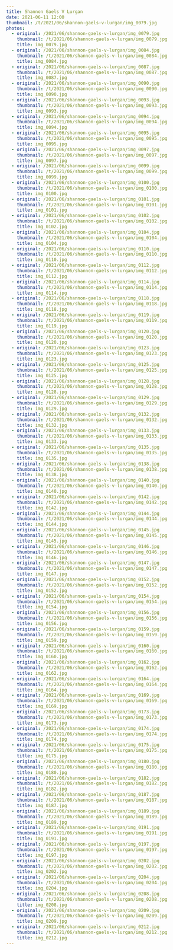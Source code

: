 ```yaml
---
title: Shannon Gaels V Lurgan
date: 2021-06-11 12:00
thumbnail: /t/2021/06/shannon-gaels-v-lurgan/img_0079.jpg
photos:
  - original: /2021/06/shannon-gaels-v-lurgan/img_0079.jpg
    thumbnail: /t/2021/06/shannon-gaels-v-lurgan/img_0079.jpg
    title: img_0079.jpg
  - original: /2021/06/shannon-gaels-v-lurgan/img_0084.jpg
    thumbnail: /t/2021/06/shannon-gaels-v-lurgan/img_0084.jpg
    title: img_0084.jpg
  - original: /2021/06/shannon-gaels-v-lurgan/img_0087.jpg
    thumbnail: /t/2021/06/shannon-gaels-v-lurgan/img_0087.jpg
    title: img_0087.jpg
  - original: /2021/06/shannon-gaels-v-lurgan/img_0090.jpg
    thumbnail: /t/2021/06/shannon-gaels-v-lurgan/img_0090.jpg
    title: img_0090.jpg
  - original: /2021/06/shannon-gaels-v-lurgan/img_0093.jpg
    thumbnail: /t/2021/06/shannon-gaels-v-lurgan/img_0093.jpg
    title: img_0093.jpg
  - original: /2021/06/shannon-gaels-v-lurgan/img_0094.jpg
    thumbnail: /t/2021/06/shannon-gaels-v-lurgan/img_0094.jpg
    title: img_0094.jpg
  - original: /2021/06/shannon-gaels-v-lurgan/img_0095.jpg
    thumbnail: /t/2021/06/shannon-gaels-v-lurgan/img_0095.jpg
    title: img_0095.jpg
  - original: /2021/06/shannon-gaels-v-lurgan/img_0097.jpg
    thumbnail: /t/2021/06/shannon-gaels-v-lurgan/img_0097.jpg
    title: img_0097.jpg
  - original: /2021/06/shannon-gaels-v-lurgan/img_0099.jpg
    thumbnail: /t/2021/06/shannon-gaels-v-lurgan/img_0099.jpg
    title: img_0099.jpg
  - original: /2021/06/shannon-gaels-v-lurgan/img_0100.jpg
    thumbnail: /t/2021/06/shannon-gaels-v-lurgan/img_0100.jpg
    title: img_0100.jpg
  - original: /2021/06/shannon-gaels-v-lurgan/img_0101.jpg
    thumbnail: /t/2021/06/shannon-gaels-v-lurgan/img_0101.jpg
    title: img_0101.jpg
  - original: /2021/06/shannon-gaels-v-lurgan/img_0102.jpg
    thumbnail: /t/2021/06/shannon-gaels-v-lurgan/img_0102.jpg
    title: img_0102.jpg
  - original: /2021/06/shannon-gaels-v-lurgan/img_0104.jpg
    thumbnail: /t/2021/06/shannon-gaels-v-lurgan/img_0104.jpg
    title: img_0104.jpg
  - original: /2021/06/shannon-gaels-v-lurgan/img_0110.jpg
    thumbnail: /t/2021/06/shannon-gaels-v-lurgan/img_0110.jpg
    title: img_0110.jpg
  - original: /2021/06/shannon-gaels-v-lurgan/img_0112.jpg
    thumbnail: /t/2021/06/shannon-gaels-v-lurgan/img_0112.jpg
    title: img_0112.jpg
  - original: /2021/06/shannon-gaels-v-lurgan/img_0114.jpg
    thumbnail: /t/2021/06/shannon-gaels-v-lurgan/img_0114.jpg
    title: img_0114.jpg
  - original: /2021/06/shannon-gaels-v-lurgan/img_0118.jpg
    thumbnail: /t/2021/06/shannon-gaels-v-lurgan/img_0118.jpg
    title: img_0118.jpg
  - original: /2021/06/shannon-gaels-v-lurgan/img_0119.jpg
    thumbnail: /t/2021/06/shannon-gaels-v-lurgan/img_0119.jpg
    title: img_0119.jpg
  - original: /2021/06/shannon-gaels-v-lurgan/img_0120.jpg
    thumbnail: /t/2021/06/shannon-gaels-v-lurgan/img_0120.jpg
    title: img_0120.jpg
  - original: /2021/06/shannon-gaels-v-lurgan/img_0123.jpg
    thumbnail: /t/2021/06/shannon-gaels-v-lurgan/img_0123.jpg
    title: img_0123.jpg
  - original: /2021/06/shannon-gaels-v-lurgan/img_0125.jpg
    thumbnail: /t/2021/06/shannon-gaels-v-lurgan/img_0125.jpg
    title: img_0125.jpg
  - original: /2021/06/shannon-gaels-v-lurgan/img_0128.jpg
    thumbnail: /t/2021/06/shannon-gaels-v-lurgan/img_0128.jpg
    title: img_0128.jpg
  - original: /2021/06/shannon-gaels-v-lurgan/img_0129.jpg
    thumbnail: /t/2021/06/shannon-gaels-v-lurgan/img_0129.jpg
    title: img_0129.jpg
  - original: /2021/06/shannon-gaels-v-lurgan/img_0132.jpg
    thumbnail: /t/2021/06/shannon-gaels-v-lurgan/img_0132.jpg
    title: img_0132.jpg
  - original: /2021/06/shannon-gaels-v-lurgan/img_0133.jpg
    thumbnail: /t/2021/06/shannon-gaels-v-lurgan/img_0133.jpg
    title: img_0133.jpg
  - original: /2021/06/shannon-gaels-v-lurgan/img_0135.jpg
    thumbnail: /t/2021/06/shannon-gaels-v-lurgan/img_0135.jpg
    title: img_0135.jpg
  - original: /2021/06/shannon-gaels-v-lurgan/img_0138.jpg
    thumbnail: /t/2021/06/shannon-gaels-v-lurgan/img_0138.jpg
    title: img_0138.jpg
  - original: /2021/06/shannon-gaels-v-lurgan/img_0140.jpg
    thumbnail: /t/2021/06/shannon-gaels-v-lurgan/img_0140.jpg
    title: img_0140.jpg
  - original: /2021/06/shannon-gaels-v-lurgan/img_0142.jpg
    thumbnail: /t/2021/06/shannon-gaels-v-lurgan/img_0142.jpg
    title: img_0142.jpg
  - original: /2021/06/shannon-gaels-v-lurgan/img_0144.jpg
    thumbnail: /t/2021/06/shannon-gaels-v-lurgan/img_0144.jpg
    title: img_0144.jpg
  - original: /2021/06/shannon-gaels-v-lurgan/img_0145.jpg
    thumbnail: /t/2021/06/shannon-gaels-v-lurgan/img_0145.jpg
    title: img_0145.jpg
  - original: /2021/06/shannon-gaels-v-lurgan/img_0146.jpg
    thumbnail: /t/2021/06/shannon-gaels-v-lurgan/img_0146.jpg
    title: img_0146.jpg
  - original: /2021/06/shannon-gaels-v-lurgan/img_0147.jpg
    thumbnail: /t/2021/06/shannon-gaels-v-lurgan/img_0147.jpg
    title: img_0147.jpg
  - original: /2021/06/shannon-gaels-v-lurgan/img_0152.jpg
    thumbnail: /t/2021/06/shannon-gaels-v-lurgan/img_0152.jpg
    title: img_0152.jpg
  - original: /2021/06/shannon-gaels-v-lurgan/img_0154.jpg
    thumbnail: /t/2021/06/shannon-gaels-v-lurgan/img_0154.jpg
    title: img_0154.jpg
  - original: /2021/06/shannon-gaels-v-lurgan/img_0156.jpg
    thumbnail: /t/2021/06/shannon-gaels-v-lurgan/img_0156.jpg
    title: img_0156.jpg
  - original: /2021/06/shannon-gaels-v-lurgan/img_0159.jpg
    thumbnail: /t/2021/06/shannon-gaels-v-lurgan/img_0159.jpg
    title: img_0159.jpg
  - original: /2021/06/shannon-gaels-v-lurgan/img_0160.jpg
    thumbnail: /t/2021/06/shannon-gaels-v-lurgan/img_0160.jpg
    title: img_0160.jpg
  - original: /2021/06/shannon-gaels-v-lurgan/img_0162.jpg
    thumbnail: /t/2021/06/shannon-gaels-v-lurgan/img_0162.jpg
    title: img_0162.jpg
  - original: /2021/06/shannon-gaels-v-lurgan/img_0164.jpg
    thumbnail: /t/2021/06/shannon-gaels-v-lurgan/img_0164.jpg
    title: img_0164.jpg
  - original: /2021/06/shannon-gaels-v-lurgan/img_0169.jpg
    thumbnail: /t/2021/06/shannon-gaels-v-lurgan/img_0169.jpg
    title: img_0169.jpg
  - original: /2021/06/shannon-gaels-v-lurgan/img_0173.jpg
    thumbnail: /t/2021/06/shannon-gaels-v-lurgan/img_0173.jpg
    title: img_0173.jpg
  - original: /2021/06/shannon-gaels-v-lurgan/img_0174.jpg
    thumbnail: /t/2021/06/shannon-gaels-v-lurgan/img_0174.jpg
    title: img_0174.jpg
  - original: /2021/06/shannon-gaels-v-lurgan/img_0175.jpg
    thumbnail: /t/2021/06/shannon-gaels-v-lurgan/img_0175.jpg
    title: img_0175.jpg
  - original: /2021/06/shannon-gaels-v-lurgan/img_0180.jpg
    thumbnail: /t/2021/06/shannon-gaels-v-lurgan/img_0180.jpg
    title: img_0180.jpg
  - original: /2021/06/shannon-gaels-v-lurgan/img_0182.jpg
    thumbnail: /t/2021/06/shannon-gaels-v-lurgan/img_0182.jpg
    title: img_0182.jpg
  - original: /2021/06/shannon-gaels-v-lurgan/img_0187.jpg
    thumbnail: /t/2021/06/shannon-gaels-v-lurgan/img_0187.jpg
    title: img_0187.jpg
  - original: /2021/06/shannon-gaels-v-lurgan/img_0189.jpg
    thumbnail: /t/2021/06/shannon-gaels-v-lurgan/img_0189.jpg
    title: img_0189.jpg
  - original: /2021/06/shannon-gaels-v-lurgan/img_0191.jpg
    thumbnail: /t/2021/06/shannon-gaels-v-lurgan/img_0191.jpg
    title: img_0191.jpg
  - original: /2021/06/shannon-gaels-v-lurgan/img_0197.jpg
    thumbnail: /t/2021/06/shannon-gaels-v-lurgan/img_0197.jpg
    title: img_0197.jpg
  - original: /2021/06/shannon-gaels-v-lurgan/img_0202.jpg
    thumbnail: /t/2021/06/shannon-gaels-v-lurgan/img_0202.jpg
    title: img_0202.jpg
  - original: /2021/06/shannon-gaels-v-lurgan/img_0204.jpg
    thumbnail: /t/2021/06/shannon-gaels-v-lurgan/img_0204.jpg
    title: img_0204.jpg
  - original: /2021/06/shannon-gaels-v-lurgan/img_0208.jpg
    thumbnail: /t/2021/06/shannon-gaels-v-lurgan/img_0208.jpg
    title: img_0208.jpg
  - original: /2021/06/shannon-gaels-v-lurgan/img_0209.jpg
    thumbnail: /t/2021/06/shannon-gaels-v-lurgan/img_0209.jpg
    title: img_0209.jpg
  - original: /2021/06/shannon-gaels-v-lurgan/img_0212.jpg
    thumbnail: /t/2021/06/shannon-gaels-v-lurgan/img_0212.jpg
    title: img_0212.jpg
---
```

